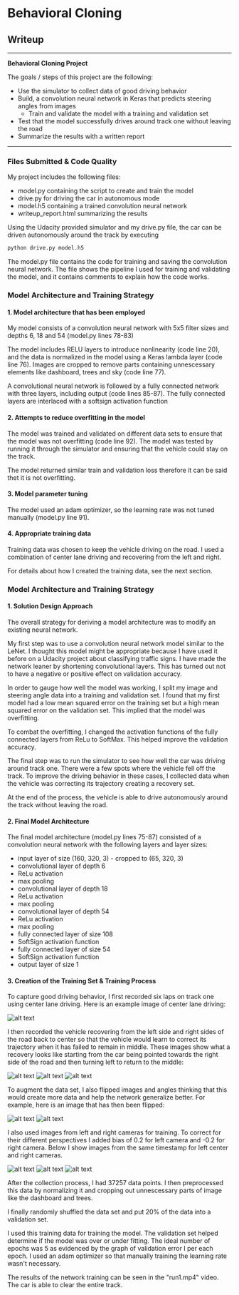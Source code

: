 # **Behavioral Cloning** 

## Writeup 

---

**Behavioral Cloning Project**

The goals / steps of this project are the following:
* Use the simulator to collect data of good driving behavior
* Build, a convolution neural network in Keras that predicts steering angles from images
    * Train and validate the model with a training and validation set
* Test that the model successfully drives around track one without leaving the road
* Summarize the results with a written report


[//]: # (Image References)

[image1]: ./examples/image1.jpg "Center driving"
[image2]: ./examples/image2.jpg "Recovery Image"
[image3]: ./examples/image3.jpg "Recovery Image"
[image4]: ./examples/image4.jpg "Recovery Image"
[image5]: ./examples/image5.jpg "Flipped Image"
[image6]: ./examples/image6.jpg "Flipped Image"
[image7]: ./examples/image7.jpg "Left Image"
[image8]: ./examples/image8.jpg "Center Image"
[image9]: ./examples/image9.jpg "Right Image"

---
### Files Submitted & Code Quality

My project includes the following files:
* model.py containing the script to create and train the model
* drive.py for driving the car in autonomous mode
* model.h5 containing a trained convolution neural network 
* writeup_report.html summarizing the results

Using the Udacity provided simulator and my drive.py file, the car can be driven autonomously around the track by executing 
```sh
python drive.py model.h5
```

The model.py file contains the code for training and saving the convolution neural network. The file shows the pipeline I used for training and validating the model, and it contains comments to explain how the code works.

### Model Architecture and Training Strategy

#### 1. Model architecture that has been employed

My model consists of a convolution neural network with 5x5 filter sizes and depths 6, 18 and 54 (model.py lines 78-83) 

The model includes RELU layers to introduce nonlinearity (code line 20), and the data is normalized in the model using a Keras lambda layer (code line 76). Images are cropped to remove parts containing unnescessary elements like dashboard, trees and sky (code line 77).

A convolutional neural network is followed by a fully connected network with three layers, including output (code lines 85-87). The fully connected layers are interlaced with a softsign activation function

#### 2. Attempts to reduce overfitting in the model

The model was trained and validated on different data sets to ensure that the model was not overfitting (code line 92). The model was tested by running it through the simulator and ensuring that the vehicle could stay on the track.

The model returned similar train and validation loss therefore it can be said thet it is not overfitting.

#### 3. Model parameter tuning

The model used an adam optimizer, so the learning rate was not tuned manually (model.py line 91).

#### 4. Appropriate training data

Training data was chosen to keep the vehicle driving on the road. I used a combination of center lane driving and recovering from the left and right.

For details about how I created the training data, see the next section. 

### Model Architecture and Training Strategy

#### 1. Solution Design Approach

The overall strategy for deriving a model architecture was to modify an existing neural network.

My first step was to use a convolution neural network model similar to the LeNet. I thought this model might be appropriate because I have used it before on a Udacity project about classifying traffic signs. I have made the network leaner by shortening convolutional layers. This has turned out not to have a negative or positive effect on validation accuracy.

In order to gauge how well the model was working, I split my image and steering angle data into a training and validation set. I found that my first model had a low mean squared error on the training set but a high mean squared error on the validation set. This implied that the model was overfitting. 

To combat the overfitting, I changed the activation functions of the fully connected layers from ReLu to SoftMax. This helped improve the validation accuracy.

The final step was to run the simulator to see how well the car was driving around track one. There were a few spots where the vehicle fell off the track. To improve the driving behavior in these cases, I collected data when the vehicle was correcting its trajectory creating a recovery set.

At the end of the process, the vehicle is able to drive autonomously around the track without leaving the road.

#### 2. Final Model Architecture

The final model architecture (model.py lines 75-87) consisted of a convolution neural network with the following layers and layer sizes:
* input layer of size (160, 320, 3) - cropped to (65, 320, 3)
* convolutional layer of depth 6
* ReLu activation
* max pooling
* convolutional layer of depth 18
* ReLu activation
* max pooling
* convolutional layer of depth 54
* ReLu activation
* max pooling
* fully connected layer of size 108
* SoftSign activation function
* fully connected layer of size 54
* SoftSign activation function
* output layer of size 1

#### 3. Creation of the Training Set & Training Process

To capture good driving behavior, I first recorded six laps on track one using center lane driving. Here is an example image of center lane driving:

![alt text][image1]

I then recorded the vehicle recovering from the left side and right sides of the road back to center so that the vehicle would learn to correct its trajectory when it has failed to remain in middle. These images show what a recovery looks like starting from the car being pointed towards the right side of the road and then turning left to return to the middle:

![alt text][image2]
![alt text][image3]
![alt text][image4]

To augment the data set, I also flipped images and angles thinking that this would create more data and help the network generalize better. For example, here is an image that has then been flipped:

![alt text][image5]
![alt text][image6]

I also used images from left and right cameras for training. To correct for their different perspectives I added bias of 0.2 for left camera and -0.2 for right camera. Below I show images from the same timestamp for left center and right cameras.

![alt text][image7]
![alt text][image8]
![alt text][image9]

After the collection process, I had 37257 data points. I then preprocessed this data by normalizing it and cropping out unnescessary parts of image like the dashboard and trees.

I finally randomly shuffled the data set and put 20% of the data into a validation set. 

I used this training data for training the model. The validation set helped determine if the model was over or under fitting. The ideal number of epochs was 5 as evidenced by the graph of validation error I per each epoch. I used an adam optimizer so that manually training the learning rate wasn't necessary.

The results of the network training can be seen in the "run1.mp4" video. The car is able to clear the entire track.
